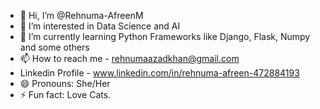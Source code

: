 - 👋 Hi, I’m @Rehnuma-AfreenM
- 👀 I’m interested in Data Science and AI
- 🌱 I’m currently learning Python Frameworks like Django, Flask, Numpy and some others
- 📫 How to reach me - rehnumaazadkhan@gmail.com
- Linkedin Profile - www.linkedin.com/in/rehnuma-afreen-472884193
- 😄 Pronouns: She/Her
- ⚡ Fun fact: Love Cats.
